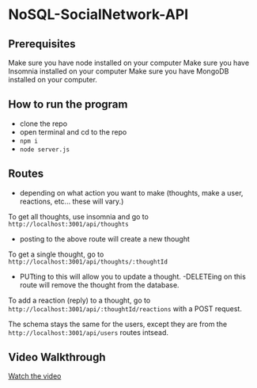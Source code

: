 # NoSQL-SocialNetwork-API

## Prerequisites
Make sure you have node installed on your computer
Make sure you have Insomnia installed on your computer
Make sure you have MongoDB installed on your computer. 

## How to run the program
- clone the repo
- open terminal and cd to the repo
- `npm i`
- `node server.js`


## Routes
- depending on what action you want to make (thoughts, make a user, reactions, etc... these will vary.)

To get all thoughts, use insomnia and go to `http://localhost:3001/api/thoughts`
- posting to the above route will create a new thought

To get a single thought, go to `http://localhost:3001/api/thoughts/:thoughtId`
- PUTting to this will allow you to update a thought. 
-DELETEing on this route will remove the thought from the database. 

To add a reaction (reply) to a thought, go to `http://localhost:3001/api/:thoughtId/reactions` with a POST request.


The schema stays the same for the users, except they are from the `http://localhost:3001/api/users` routes intsead. 


## Video Walkthrough
[Watch the video]('/assets/API_Demo.mp4')
